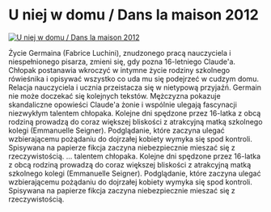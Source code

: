 U niej w domu / Dans la maison 2012 
=============
[![U niej w domu / Dans la maison 2012 ](http://vidos.pl/images/player.gif)](http://vidos.pl/u-niej-w-domu-dans-la-maison-2012)

 Życie Germaina (Fabrice Luchini), znudzonego pracą nauczyciela i niespełnionego pisarza, zmieni się, gdy pozna 16-letniego Claude'a. Chłopak postanawia wkroczyć w intymne życie rodziny szkolnego rówieśnika i opisywać wszystko co uda mu się podejrzeć w cudzym domu. Relacja nauczyciela i ucznia przeistacza się w nietypową przyjaźń. Germain nie może doczekać się kolejnych tekstów. Mężczyzna pokazuje skandaliczne opowieści Claude'a żonie i wspólnie ulegają fascynacji niezwykłym talentem chłopaka. Kolejne dni spędzone przez 16-latka z obcą rodziną prowadzą do coraz większej bliskości z atrakcyjną matką szkolnego kolegi (Emmanuelle Seigner). Podglądanie, które zaczyna ulegać wzbierającemu pożądaniu do dojrzałej kobiety wymyka się spod kontroli. Spisywana na papierze fikcja zaczyna niebezpiecznie mieszać się z rzeczywistością.  ... talentem chłopaka. Kolejne dni spędzone przez 16-latka z obcą rodziną prowadzą do coraz większej bliskości z atrakcyjną matką szkolnego kolegi (Emmanuelle Seigner). Podglądanie, które zaczyna ulegać wzbierającemu pożądaniu do dojrzałej kobiety wymyka się spod kontroli. Spisywana na papierze fikcja zaczyna niebezpiecznie mieszać się z rzeczywistością.
